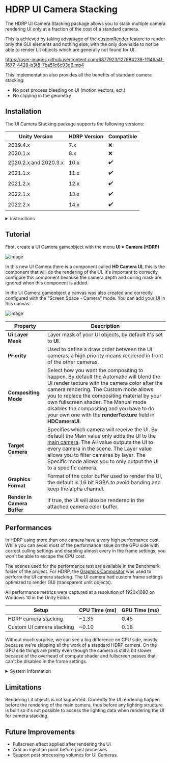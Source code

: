 # HDRP UI Camera Stacking

The HDRP UI Camera Stacking package allows you to stack multiple camera rendering UI only at a fraction of the cost of a standard camera.

This is achieved by taking advantage of the [customRender](https://docs.unity3d.com/Packages/com.unity.render-pipelines.high-definition@12.0/api/UnityEngine.Rendering.HighDefinition.HDAdditionalCameraData.html#UnityEngine_Rendering_HighDefinition_HDAdditionalCameraData_customRender) feature to render only the GUI elements and nothing else, with the only downside to not be able to render Lit objects which are generally not found for UI.

https://user-images.githubusercontent.com/6877923/127684238-1f149a4f-1677-4428-b3f8-7ba51c6c93d6.mp4


This implementation also provides all the benefits of standard camera stacking:
- No post process bleeding on UI (motion vectors, ect.)
- No clipping in the geometry

## Installation

The UI Camera Stacking package supports the following versions:

Unity Version | HDRP Version | Compatible
--- | --- | ---
2019.4.x | 7.x | ❌
2020.1.x | 8.x | ❌
2020.2.x and 2020.3.x | 10.x | ✔️
2021.1.x | 11.x | ✔️
2021.2.x | 12.x | ✔️
2022.1.x | 13.x | ✔️
2022.2.x | 14.x | ✔️

<details><summary>Instructions</summary>

HDRP UI Camera stacking is available on the [OpenUPM](https://openupm.com/packages/com.alelievr.hdrp-ui-camera-stacking/) package registry, to install it in your project, follow the instructions below.

1. Open the `Project Settings` and go to the `Package Manager` tab.
2. In the `Scoped Registry` section, click on the small `+` icon to add a new [scoped registry](https://docs.unity3d.com/2020.2/Documentation/Manual/upm-scoped.html) and fill the following information:
```
Name:     Open UPM
URL:      https://package.openupm.com
Scope(s): com.alelievr
```
3. Next, open the `Package Manager` window, select `My Registries` in the top left corner and you should be able to see the **HDRP UI Camera Stacking** package.
4. Click the `Install` button and you can start using the package :)

![PackageManager](https://user-images.githubusercontent.com/6877923/127833767-8ffcaa0d-a655-4abd-820e-c08182eb51f8.png)
  
:warning: If you don't see `My Registries` in the dropdown for some reason, click on the `+` icon in the top left corner of the package manager window and select `Add package from Git URL`, then paste `com.alelievr.hdrp-ui-camera-stacking` and click `Add`.

Note that sometimes, the package manager can be slow to update the list of available packages. In that case, you can force it by clicking the circular arrow button at the bottom of the package list.

</details>

## Tutorial

First, create a UI Camera gameobject with the menu **UI > Camera (HDRP)**

![image](https://user-images.githubusercontent.com/6877923/127682755-234353a1-9562-4d1e-b659-ac61928632d4.png)

In this new UI Camera there is a component called **HD Camera UI**, this is the component that will do the rendering of the UI. It's important to correctly configure this component because the camera depth and culling mask are ignored when this component is added.

In the UI Camera gameobject a canvas was also created and correctly configured with the "Screen Space - Camera" mode. You can add your UI in this canvas.

![image](https://user-images.githubusercontent.com/6877923/140966141-11cc8fb1-01ca-4151-8b92-ac0054d45128.png)

Property | Description
--- | ---
**Ui Layer Mask** | Layer mask of your UI objects, by default it's set to **UI**.
**Priority** | Used to define a draw order between the UI cameras, a high priority means rendered in front of the other cameras.
**Compositing Mode** | Select how you want the compositing to happen. By default the Automatic will blend the UI render texture with the camera color after the camera rendering. The Custom mode allows you to replace the compositing material by your own fullscreen shader. The Manual mode disables the compositing and you have to do your own one with the **renderTexture** field in **HDCameraUI**.
**Target Camera** | Specifies which camera will receive the UI. By default the Main value only adds the UI to the [main camera](https://docs.unity3d.com/ScriptReference/Camera-main.html). The All value outputs the UI to every camera in the scene. The Layer value allows you to filter cameras by layer. The Specific mode allows you to only output the UI to a specific camera.
**Graphics Format** | Format of the color buffer used to render the UI, the default is 16 bit RGBA to avoid banding and keep the alpha channel.
**Render In Camera Buffer** | If true, the UI will also be rendered in the attached camera color buffer.

## Performances

In HDRP using more than one camera have a very high performance cost. While you can avoid most of the performance issue on the GPU side with correct culling settings and disabling almost every in the frame settings, you won't be able to escape the CPU cost.

The scenes used for the performance test are available in the Benchmark folder of the project. For HDRP, the [Graphics Compositor](https://docs.unity3d.com/Packages/com.unity.render-pipelines.high-definition@12.0/manual/Compositor-Main.html) was used to perform the UI camera stacking. The UI camera had custom frame settings optimized to render GUI (transparent unlit objects).

All performance metrics were captured at a resolution of 1920x1080 on Windows 10 in the Unity Editor.

Setup | CPU Time (ms) | GPU Time (ms)
--- | --- | --- 
HDRP camera stacking | ~1.35 | 0.45
Custom UI camera stacking | ~0.10 | 0.18

Without much surprise, we can see a big difference on CPU side, mostly because we're skipping all the work of a standard HDRP camera. On the GPU side things are pretty even  though the camera is still a bit slower because of the overhead of compute shader and fullscreen passes that can't be disabled in the frame settings. 

<details><summary>System Information</summary>
  
- System: Windows 10 Pro, DirectX 11
- CPU: i9-10980k 3.00GHz 18 cores
- GPU: RTX 3090
  
</details>

## Limitations

Rendering Lit objects is not supported. Currently the UI rendering happen before the rendering of the main camera, thus before any lighting structure is built so it's not possible to access the lighting data when rendering the UI for camera stacking.

## Future Improvements

- Fullscreen effect applied after rendering the UI
- Add an injection point before post processes
- Support post processing volumes for UI Cameras.
